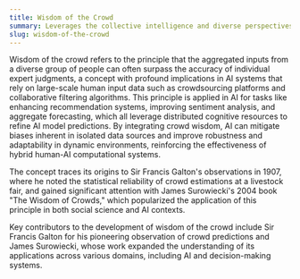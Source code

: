 ```yaml
---
title: Wisdom of the Crowd  
summary: Leverages the collective intelligence and diverse perspectives of a group to make predictions or solve problems more accurately than individual experts.
slug: wisdom-of-the-crowd
---
```


Wisdom of the crowd refers to the principle that the aggregated inputs from a diverse group of people can often surpass the accuracy of individual expert judgments, a concept with profound implications in AI systems that rely on large-scale human input data such as crowdsourcing platforms and collaborative filtering algorithms. This principle is applied in AI for tasks like enhancing recommendation systems, improving sentiment analysis, and aggregate forecasting, which all leverage distributed cognitive resources to refine AI model predictions. By integrating crowd wisdom, AI can mitigate biases inherent in isolated data sources and improve robustness and adaptability in dynamic environments, reinforcing the effectiveness of hybrid human-AI computational systems.

The concept traces its origins to Sir Francis Galton's observations in 1907, where he noted the statistical reliability of crowd estimations at a livestock fair, and gained significant attention with James Surowiecki's 2004 book "The Wisdom of Crowds," which popularized the application of this principle in both social science and AI contexts.

Key contributors to the development of wisdom of the crowd include Sir Francis Galton for his pioneering observation of crowd predictions and James Surowiecki, whose work expanded the understanding of its applications across various domains, including AI and decision-making systems.